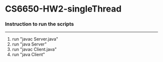 # CS6650-HW2-singleThread

### Instruction to run the scripts
------
1. run "javac Server.java"
2. run "java Server"
3. run "javac Client.java"
4. run "java Client"
